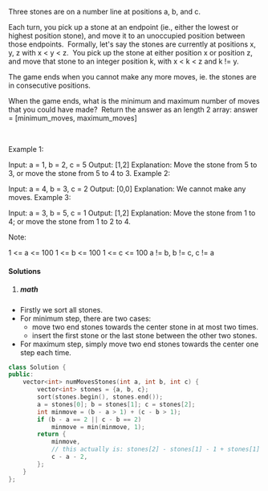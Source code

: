 Three stones are on a number line at positions a, b, and c.

Each turn, you pick up a stone at an endpoint (ie., either the lowest or highest position stone), and move it to an unoccupied position between those endpoints.  Formally, let's say the stones are currently at positions x, y, z with x < y < z.  You pick up the stone at either position x or position z, and move that stone to an integer position k, with x < k < z and k != y.

The game ends when you cannot make any more moves, ie. the stones are in consecutive positions.

When the game ends, what is the minimum and maximum number of moves that you could have made?  Return the answer as an length 2 array: answer = [minimum_moves, maximum_moves]

 

Example 1:

Input: a = 1, b = 2, c = 5
Output: [1,2]
Explanation: Move the stone from 5 to 3, or move the stone from 5 to 4 to 3.
Example 2:

Input: a = 4, b = 3, c = 2
Output: [0,0]
Explanation: We cannot make any moves.
Example 3:

Input: a = 3, b = 5, c = 1
Output: [1,2]
Explanation: Move the stone from 1 to 4; or move the stone from 1 to 2 to 4.
 

Note:

1 <= a <= 100
1 <= b <= 100
1 <= c <= 100
a != b, b != c, c != a
 

#### Solutions

1. ##### math

- Firstly we sort all stones.
- For minimum step, there are two cases:
    - move two end stones towards the center stone in at most two times.
    - insert the first stone or the last stone between the other two stones.
- For maximum step, simply move two end stones towards the center one step each time.

```cpp
class Solution {
public:
    vector<int> numMovesStones(int a, int b, int c) {
        vector<int> stones = {a, b, c};
        sort(stones.begin(), stones.end());
        a = stones[0]; b = stones[1]; c = stones[2];
        int minmove = (b - a > 1) + (c - b > 1);
        if (b - a == 2 || c - b == 2)
            minmove = min(minmove, 1);
        return {
            minmove,
            // this actually is: stones[2] - stones[1] - 1 + stones[1] - stones[0] - 1
            c - a - 2,
        };
    }
};
```